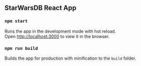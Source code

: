 ## StarWarsDB React App

### `npm start`

Runs the app in the development mode with hot reload.<br />
Open [http://localhost:3000](http://localhost:3000) to view it in the browser.

### `npm run build`

Builds the app for production with minification to the `build` folder.
